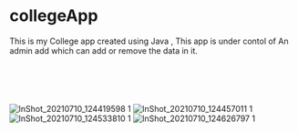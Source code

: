 # collegeApp
This is my College app created using Java , This app is under contol of An admin add which can add or remove the data in it.
<br>
<br>
<br>
<br>
<br>
<br>
![InShot_20210710_124419598 1](https://user-images.githubusercontent.com/48552324/125155387-1dad7280-e17d-11eb-9628-c43b10294301.jpg)
![InShot_20210710_124457011 1](https://user-images.githubusercontent.com/48552324/125155385-17b79180-e17d-11eb-895e-0f119822dedc.jpg)
![InShot_20210710_124533810 1](https://user-images.githubusercontent.com/48552324/125155383-11c1b080-e17d-11eb-953e-54ef002ebad4.jpg)
![InShot_20210710_124626797 1](https://user-images.githubusercontent.com/48552324/125155376-ff477700-e17c-11eb-8600-26e590f5d6d3.jpg)
